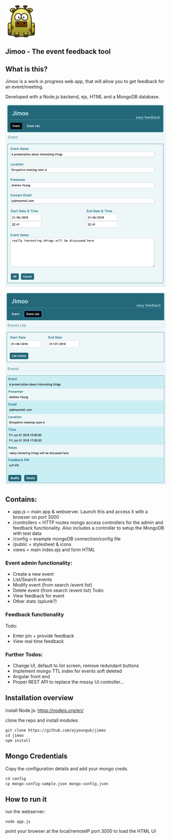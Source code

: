 <img src="https://github.com/ajyounguk/jimoo/blob/master/public/jimoo.png" width="100" height="100">

## Jimoo - The event feedback tool

## What is this?
Jimoo is a work in progress web app, that will allow you to get feedback for an event/meeting. 

Developed with a Node.js backend, ejs, HTML and a MongoDB database.

![Create event](/screenshots/createevent.png?raw=true )

![List events](/screenshots/listevents.png?raw=true)

## Contains:
- app.js = main app & webserver. Launch this and access it with a browser on port 3000
- /controllers = HTTP routes mongo access controllers for the admin and feedback functionality. Also includes a controller to setup the MongoDB with test data
- /config = example mongoDB connection/config file
- /public = stylesheet & icons
- views = main index.ejs and form HTML

### Event admin functionality:
- Create a new event
- List/Search events
- Modify event (from search /event list)
- Delete event (from search /event list)
Todo:
- View feedback for event
- Other stats (splunk?)

### Feedback functionality
Todo:
- Enter pin + provide feedback
- View real time feedback

### Further Todos:
- Change UI, default to list screen, remove redundant buttons
- Implement mongo TTL index for events soft deleted
- Angular front end
- Proper REST API to replace the messy UI controller...


## Installation overview
install Node.js: https://nodejs.org/en/


clone the repo and install modules:

```
git clone https://github.com/ajyounguk/jimoo
cd jimoo
npm install
```

## Mongo Credentials
Copy the configuration details and add your mongo creds.
```
cd config
cp mongo-config-sample.json mongo-config.json
```


## How to run it
run the webserver:

```
node app.js
```

point your browser at the local/remoteIP port 3000 to load the HTML UI



